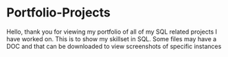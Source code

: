 # Portfolio-Projects

Hello, thank you for viewing my portfolio of all of my SQL related projects I have worked on. This is to show my skillset in SQL.
Some files may have a DOC and that can be downloaded to view screenshots of specific instances
